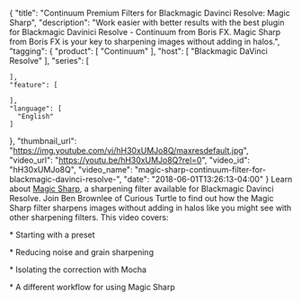 {
  "title": "Continuum Premium Filters for Blackmagic Davinci Resolve: Magic Sharp",
  "description": "Work easier with better results with the best plugin for Blackmagic Davinici Resolve - Continuum from Boris FX. Magic Sharp from Boris FX is your key to sharpening images without adding in halos.",
  "tagging": {
    "product": [
      "Continuum"
    ],
    "host": [
      "Blackmagic DaVinci Resolve"
    ],
    "series": [

    ],
    "feature": [

    ],
    "language": [
      "English"
    ]
  },
  "thumbnail_url": "https://img.youtube.com/vi/hH30xUMJo8Q/maxresdefault.jpg",
  "video_url": "https://youtu.be/hH30xUMJo8Q?rel=0",
  "video_id": "hH30xUMJo8Q",
  "video_name": "magic-sharp-continuum-filter-for-blackmagic-davinci-resolve-",
  "date": "2018-06-01T13:26:13-04:00"
}
Learn about [Magic Sharp](/products/continuum-filters/magic-sharp/), a sharpening filter available for Blackmagic Davinci Resolve. Join Ben Brownlee of Curious Turtle to find out how the Magic Sharp filter sharpens images without adding in halos like you might see with other sharpening filters. This video covers:

\* Starting with a preset

\* Reducing noise and grain sharpening

\* Isolating the correction with Mocha

\* A different workflow for using Magic Sharp
